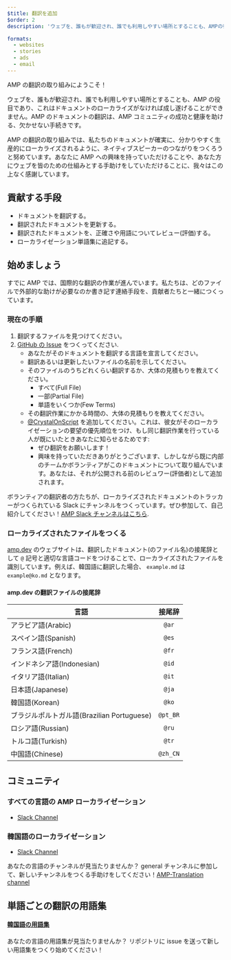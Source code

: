 ```yaml
---
$title: 翻訳を追加
$order: 2
description: 'ウェブを、誰もが歓迎され、誰でも利用しやすい場所とすることも、AMPの役目であり、これはドキュメントのローカライズがなければ成し遂げることができません。AMPのドキュメントの翻訳は、AMPコミュニティの成功と健康を助ける、欠かせない手続きです。'

formats:
  - websites
  - stories
  - ads
  - email
---
```


AMP の翻訳の取り組みにようこそ！

ウェブを、誰もが歓迎され、誰でも利用しやすい場所とすることも、AMP の役目であり、これはドキュメントのローカライズがなければ成し遂げることができません。AMP のドキュメントの翻訳は、AMP コミュニティの成功と健康を助ける、欠かせない手続きです。

AMP の翻訳の取り組みでは、私たちのドキュメントが確実に、分かりやすく生産的にローカライズされるように、ネイティブスピーカーのつながりをつくろうと努めています。あなたに AMP への興味を持っていただけることや、あなた方にウェブを皆のための仕組みとする手助けをしていただけることに、我々はこの上なく感謝しています。

## 貢献する手段

- ドキュメントを翻訳する。
- 翻訳されたドキュメントを更新する。
- 翻訳されたドキュメントを、正確さや用語についてレビュー(評価)する。
- ローカライゼーション単語集に追記する。

## 始めましょう

すでに AMP では、国際的な翻訳の作業が進んでいます。私たちは、どのファイルで外部的な助けが必要なのか書き記す連絡手段を、貢献者たちと一緒につくっています。

### 現在の手順

1. 翻訳するファイルを見つけてください。
1. [GitHub の Issue](https://github.com/ampproject/docs/issues/new) をつくってください.
   - あなたがそのドキュメントを翻訳する言語を宣言してください。
   - 翻訳あるいは更新したいファイルの名前を示してください。
   - そのファイルのうちどれくらい翻訳するか、大体の見積もりを教えてください。
     - すべて(Full File)
     - 一部(Partial File)
     - 単語をいくつか(Few Terms)
   - その翻訳作業にかかる時間の、大体の見積もりを教えてください。
   - [@CrystalOnScript](https://github.com/CrystalOnScript) を追加してください。これは、彼女がそのローカライゼーションの要望の優先順位をつけ、もし同じ翻訳作業を行っている人が既にいたときあなたに知らせるためです:
     - ぜひ翻訳をお願いします！
     - 興味を持っていただきありがとうございます、しかしながら既に内部のチームかボランティアがこのドキュメントについて取り組んでいます。あなたは、それが公開される前のレビュワー(評価者)として追加されます。

ボランティアの翻訳者の方たちが、ローカライズされたドキュメントのトラッカーがつくられている Slack にチャンネルをつくっています。ぜひ参加して、自己紹介してください！[AMP Slack チャンネルはこちら](https://docs.google.com/forms/d/e/1FAIpQLSd83J2IZA6cdR6jPwABGsJE8YL4pkypAbKMGgUZZriU7Qu6Tg/viewform?fbzx=4406980310789882877).

### ローカライズされたファイルをつくる

[amp.dev](https://amp.dev/) のウェブサイトは、翻訳したドキュメント(のファイル名)の接尾辞として `@` 記号と適切な言語コードをつけることで、ローカライズされたファイルを識別しています。例えば、韓国語に翻訳した場合、 `example.md` は `example@ko.md` となります。

#### amp.dev の翻訳ファイルの接尾辞

| 言語                                       |  接尾辞  |
| ------------------------------------------ | :------: |
| アラビア語(Arabic)                         |  `@ar`   |
| スペイン語(Spanish)                        |  `@es`   |
| フランス語(French)                         |  `@fr`   |
| インドネシア語(Indonesian)                 |  `@id`   |
| イタリア語(Italian)                        |  `@it`   |
| 日本語(Japanese)                           |  `@ja`   |
| 韓国語(Korean)                             |  `@ko`   |
| ブラジルポルトガル語(Brazilian Portuguese) | `@pt_BR` |
| ロシア語(Russian)                          |  `@ru`   |
| トルコ語(Turkish)                          |  `@tr`   |
| 中国語(Chinese)                            | `@zh_CN` |

## コミュニティ

### すべての言語の AMP ローカライゼーション

- [Slack Channel](https://amphtml.slack.com/messages/CCVMH4ZMF)

### 韓国語のローカライゼーション

- [Slack Channel](https://amphtml.slack.com/messages/CCR8RFVUH)

あなたの言語のチャンネルが見当たりませんか？ general チャンネルに参加して、新しいチャンネルをつくる手助けをしてください！[AMP-Translation channel](https://amphtml.slack.com/messages/CCVMH4ZMF/details/)

## 単語ごとの翻訳の用語集

#### [韓国語の用語集](https://github.com/ampproject/docs/blob/master/glossaries/KOREAN.md)

あなたの言語の用語集が見当たりませんか？ リポジトリに issue を送って新しい用語集をつくり始めてください！

